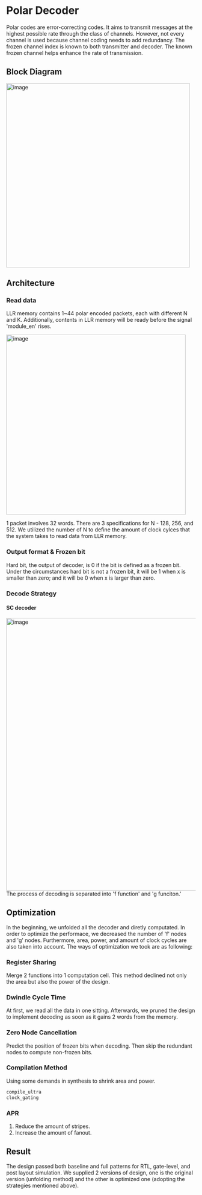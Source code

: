 # Polar Decoder
Polar codes are error-correcting codes. It aims to transmit messages at the highest possible rate through the class of channels. However, not every channel is used because channel coding needs to add redundancy. The frozen channel index is known to both transmitter and decoder. The known frozen channel helps enhance the rate of transmission.

## Block Diagram
<img width="488" alt="image" src="https://user-images.githubusercontent.com/109503040/225305013-5f9629be-4565-4796-b9a6-b0406addbe9e.png">

## Architecture
### Read data
LLR memory contains 1~44 polar encoded packets, each with different N and K. Additionally, contents in LLR memory will be ready before the signal 'module_en' rises.

<img width="477" alt="image" src="https://user-images.githubusercontent.com/109503040/225306976-eabff0e3-027d-4e92-87b5-a442bf71ae8f.png">

1 packet involves 32 words. There are 3 specifications for N - 128, 256, and 512. 
We utilized the number of N to define the amount of clock cylces that the system takes to read data from LLR memory.

### Output format & Frozen bit
Hard bit, the output of decoder, is 0 if the bit is defined as a frozen bit. 
Under the circumstances hard bit is not a frozen bit, it will be 1 when x is smaller than zero; and it will be 0 when x is larger than zero.

### Decode Strategy
#### SC decoder
<img width="722" alt="image" src="https://user-images.githubusercontent.com/109503040/225307207-623e2819-ac3a-4e93-860a-fb6eef4f7c52.png">
The process of decoding is separated into 'f function' and 'g funciton.'

## Optimization
In the beginning, we unfolded all the decoder and diretly computated. In order to optimize the performace, we decreased the number of 'f' nodes and 'g' nodes. Furthermore, area, power, and amount of clock cycles are also taken into account. The ways of optimization we took are as following: 
### Register Sharing
Merge 2 functions into 1 computation cell. This method declined not only the area but also the power of the design.
### Dwindle Cycle Time
At first, we read all the data in one sitting. Afterwards, we pruned the design to implement decoding as soon as it gains 2 words from the memory.
### Zero Node Cancellation
Predict the position of frozen bits when decoding. Then skip the redundant nodes to compute non-frozen bits.
### Compilation Method
Using some demands in synthesis to shrink area and power.
```sh
compile_ultra
clock_gating
```
### APR
1. Reduce the amount of stripes.
2. Increase the amount of fanout.

## Result
The design passed both baseline and full patterns for RTL, gate-level, and post layout simulation. 
We supplied 2 versions of design, one is the original version (unfolding method) and the other is optimized one (adopting the strategies mentioned above).
